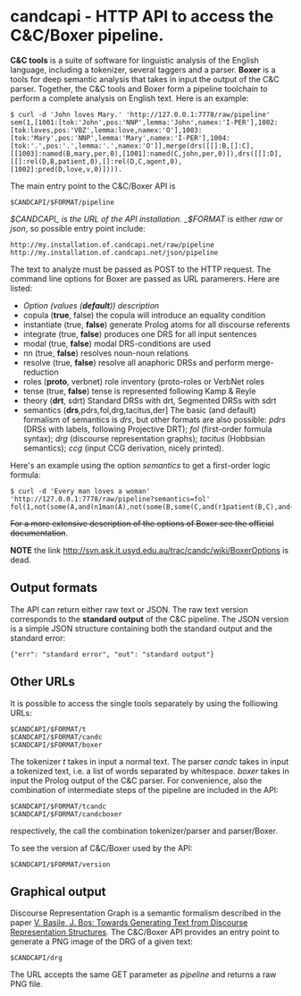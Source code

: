 candcapi - HTTP API to access the C&amp;C/Boxer pipeline.
=========================================================

**C&C tools** is a suite of software for linguistic analysis of the English language, 
including a tokenizer, several taggers and a parser.
**Boxer** is a tools for deep semantic analysis that takes in input the output
of the C\&C parser. Together, the C&amp;C tools and Boxer form a pipeline
toolchain to perform a complete analysis on English text.
Here is an example:

    $ curl -d 'John loves Mary.' 'http://127.0.0.1:7778/raw/pipeline'
    sem(1,[1001:[tok:'John',pos:'NNP',lemma:'John',namex:'I-PER'],1002:[tok:loves,pos:'VBZ',lemma:love,namex:'O'],1003:[tok:'Mary',pos:'NNP',lemma:'Mary',namex:'I-PER'],1004:[tok:'.',pos:'.',lemma:'.',namex:'O']],merge(drs([[]:B,[]:C],[[1003]:named(B,mary,per,0),[1001]:named(C,john,per,0)]),drs([[]:D],[[]:rel(D,B,patient,0),[]:rel(D,C,agent,0),[1002]:pred(D,love,v,0)]))).

The main entry point to the C&amp;C/Boxer API is

`$CANDCAPI/$FORMAT/pipeline`

_$CANDCAPI_ is the URL of the API installation. _$FORMAT_ is either _raw_ or
_json_, so possible entry point include:

`http://my.installation.of.candcapi.net/raw/pipeline`
`http://my.installation.of.candcapi.net/json/pipeline`

The text to analyze must be passed as POST to the HTTP request.
The command line options for Boxer are passed as URL paramerers. Here are
listed:

* _Option (values (**default**)) description_
* copula (**true**, false) the copula will introduce an equality condition
* instantiate (true, **false**) generate Prolog atoms for all discourse referents
* integrate (true, **false**) produces one DRS for all input sentences
* modal (true, **false**) modal DRS-conditions are used
* nn (true, **false**) resolves noun-noun relations
* resolve (true, **false**) resolve all anaphoric DRSs and perform merge-reduction
* roles (**proto**, verbnet) role inventory (proto-roles or VerbNet roles
* tense (true, **false**) tense is represented following Kamp & Reyle
* theory (**drt**, sdrt) Standard DRSs with drt, Segmented DRSs with sdrt
* semantics (**drs**,pdrs,fol,drg,tacitus,der] The basic (and default) formalism of semantics is _drs_, but other formats are also possible: _pdrs_ (DRSs with labels, following Projective DRT); _fol_ (first-order formula syntax); _drg_ (discourse representation graphs); _tacitus_ (Hobbsian semantics); _ccg_ (input CCG derivation, nicely printed).

Here's an example using the option _semantics_ to get a first-order logic formula:

    $ curl -d 'Every man loves a woman' 'http://127.0.0.1:7778/raw/pipeline?semantics=fol'
    fol(1,not(some(A,and(n1man(A),not(some(B,some(C,and(r1patient(B,C),and(r1agent(B,A),and(v1love(B),n1woman(C))))))))))).

<del>For a more extensive description of the options of Boxer see the
official documentation</del>.

**NOTE** the link http://svn.ask.it.usyd.edu.au/trac/candc/wiki/BoxerOptions is dead.

Output formats
--------------

The API can return either raw text or JSON. The raw text version corresponds
to the **standard output** of the C&amp;C pipeline.
The JSON version is a simple JSON structure containing both the
standard output and the standard error:

    {"err": "standard error", "out": "standard output"}

Other URLs
----------

It is possible to access the single tools separately by using the
folliowing URLs:

    $CANDCAPI/$FORMAT/t
    $CANDCAPI/$FORMAT/candc
    $CANDCAPI/$FORMAT/boxer

The tokenizer _t_ takes in input a normal text. The parser _candc_ takes in 
input a tokenized text, i.e. a list of words separated by whitespace.
_boxer_ takes in input the Prolog output of the C\&C parser.
For convenience, also the combination of intermediate steps of the
pipeline are included in the API:

    $CANDCAPI/$FORMAT/tcandc
    $CANDCAPI/$FORMAT/candcboxer

respectively, the call the combination tokenizer/parser and parser/Boxer.

To see the version af C\&C/Boxer used by the API:

    $CANDCAPI/$FORMAT/version
        
Graphical output
----------------

Discourse Representation Graph is a semantic formalism described in
the paper
[V. Basile, J. Bos: Towards Generating Text from Discourse Representation Structures](http://www.aclweb.org/anthology/W11-2819 "").
The C&amp;C/Boxer API provides an entry point to generate a PNG image of the
DRG of a given text:

    $CANDCAPI/drg

The URL accepts the same GET parameter as _pipeline_ and returns a raw PNG
file.



